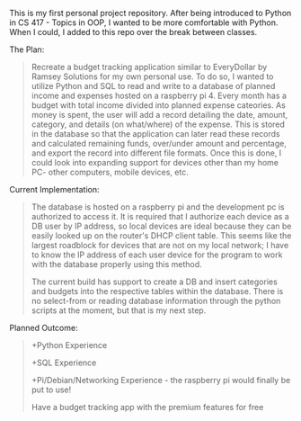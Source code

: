 This is my first personal project repository.
After being introduced to Python in CS 417 - Topics in OOP, I wanted to be more comfortable with Python.
When I could, I added to this repo over the break between classes.

The Plan: 
>Recreate a budget tracking application similar to EveryDollar by Ramsey Solutions for my own personal use.
>To do so, I wanted to utilize Python and SQL to read and write to a database of planned income and expenses hosted on a raspberry pi 4.
>Every month has a budget with total income divided into planned expense cateories. 
>As money is spent, the user will add a record detailing the date, amount, category, and details (on what/where) of the expense.
>This is stored in the database so that the application can later read these records and calculated remaining funds, over/under amount and percentage, and export the record into different file formats.
>Once this is done, I could look into expanding support for devices other than my home PC- other computers, mobile devices, etc.

Current Implementation:
>The database is hosted on a raspberry pi and the development pc is authorized to access it.
>It is required that I authorize each device as a DB user by IP address, so local devices are ideal because they can be easily looked up on the router's DHCP client table.
>This seems like the largest roadblock for devices that are not on my local network; I have to know the IP address of each user device for the program to work with the database properly using this method.
>
>The current build has support to create a DB and insert categories and budgets into the respective tables within the database.
>There is no select-from or reading database information through the python scripts at the moment, but that is my next step.

Planned Outcome:
>+Python Experience
>
>+SQL Experience
>
>+Pi/Debian/Networking Experience - the raspberry pi would finally be put to use!
>
>Have a budget tracking app with the premium features for free
